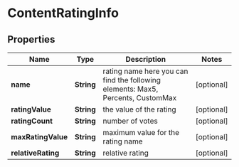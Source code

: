 

# ContentRatingInfo


## Properties

| Name | Type | Description | Notes |
|------------ | ------------- | ------------- | -------------|
|**name** | **String** | rating name here you can find the following elements: Max5, Percents, CustomMax |  [optional] |
|**ratingValue** | **String** | the value of the rating |  [optional] |
|**ratingCount** | **String** | number of votes |  [optional] |
|**maxRatingValue** | **String** | maximum value for the rating name |  [optional] |
|**relativeRating** | **String** | relative rating |  [optional] |



